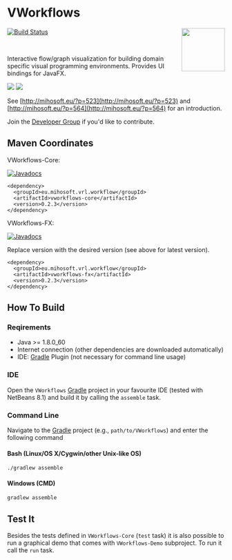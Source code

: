 
VWorkflows
==============

[![Build Status](https://travis-ci.org/miho/VWorkflows.svg?branch=master)](https://travis-ci.org/miho/VWorkflows) 
<a href="https://foojay.io/today/works-with-openjdk">
   <img align="right" 
        src="https://github.com/foojayio/badges/raw/main/works_with_openjdk/Works-with-OpenJDK.png"   
        width="100">
</a>

<br>

Interactive flow/graph visualization for building domain specific visual programming environments. Provides UI bindings for JavaFX.

<img src="https://farm2.staticflickr.com/1453/26419281842_799e5d458a_k.jpg">

<img src="https://farm2.staticflickr.com/1445/26511687665_051a5bf7d9_k.jpg">

See [http://mihosoft.eu/?p=523](http://mihosoft.eu/?p=523) and [http://mihosoft.eu/?p=564](http://mihosoft.eu/?p=564) 
for an introduction.

Join the [Developer Group](https://groups.google.com/forum/#!forum/vrl-developers) if you'd like to contribute.

## Maven Coordinates

VWorkflows-Core:

[![Javadocs](https://www.javadoc.io/badge/eu.mihosoft.vrl.workflow/vworkflows-core.svg?label=javadoc-core)](https://www.javadoc.io/doc/eu.mihosoft.vrl.workflow/vworkflows-core)




    <dependency>
      <groupId>eu.mihosoft.vrl.workflow</groupId>
      <artifactId>vworkflows-core</artifactId>
      <version>0.2.3</version>
    </dependency>

VWorkflows-FX:

[![Javadocs](https://www.javadoc.io/badge/eu.mihosoft.vrl.workflow/vworkflows-fx.svg?label=javadoc-fx)](https://www.javadoc.io/doc/eu.mihosoft.vrl.workflow/vworkflows-fx)


Replace version with the desired version (see above for latest version).

    <dependency>
      <groupId>eu.mihosoft.vrl.workflow</groupId>
      <artifactId>vworkflows-fx</artifactId>
      <version>0.2.3</version>
    </dependency>

## How To Build

### Reqirements

- Java >= 1.8.0_60
- Internet connection (other dependencies are downloaded automatically)
- IDE: [Gradle](http://www.gradle.org/) Plugin (not necessary for command line usage)

### IDE

Open the `VWorkflows` [Gradle](http://www.gradle.org/) project in your favourite IDE (tested with NetBeans 8.1) and build it
by calling the `assemble` task.

### Command Line

Navigate to the [Gradle](http://www.gradle.org/) project (e.g., `path/to/VWorkflows`) and enter the following command

#### Bash (Linux/OS X/Cygwin/other Unix-like OS)

    ./gradlew assemble
    
#### Windows (CMD)

    gradlew assemble
    
## Test It

Besides the tests defined in `VWorkflows-Core` (`test` task) it is also possible to run a graphical demo that comes with 
`VWorkflows-Demo` subproject. To run it call the `run` task.
